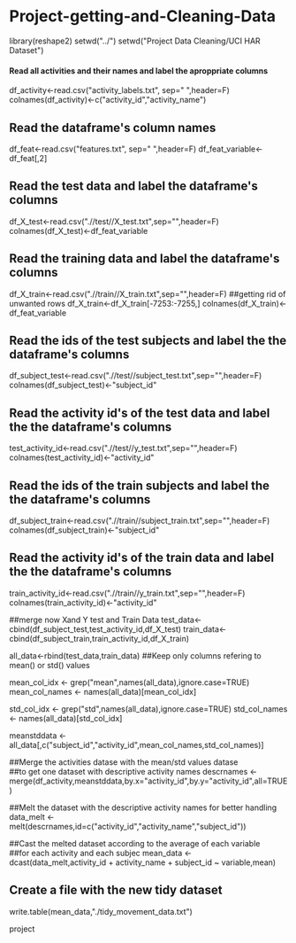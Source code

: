 Project-getting-and-Cleaning-Data
=================================
library(reshape2)
setwd("../")
setwd("Project Data Cleaning/UCI HAR Dataset")
#### Read all activities and their names and label the aproppriate columns 
df_activity<-read.csv("activity_labels.txt", sep=" ",header=F)
colnames(df_activity)<-c("activity_id","activity_name")
## Read the dataframe's column names
df_feat<-read.csv("features.txt", sep=" ",header=F)
df_feat_variable<-df_feat[,2]
## Read the test data and label the dataframe's columns
df_X_test<-read.csv(".//test//X_test.txt",sep="",header=F)
colnames(df_X_test)<-df_feat_variable
## Read the training data and label the dataframe's columns
df_X_train<-read.csv(".//train//X_train.txt",sep="",header=F)
##getting rid of unwanted rows
df_X_train<-df_X_train[-7253:-7255,]
colnames(df_X_train)<-df_feat_variable

## Read the ids of the test subjects and label the the dataframe's columns
df_subject_test<-read.csv(".//test//subject_test.txt",sep="",header=F)
colnames(df_subject_test)<-"subject_id"

## Read the activity id's of the test data and label the the dataframe's columns
test_activity_id<-read.csv(".//test//y_test.txt",sep="",header=F)
colnames(test_activity_id)<-"activity_id"

## Read the ids of the train subjects and label the the dataframe's columns
df_subject_train<-read.csv(".//train//subject_train.txt",sep="",header=F)
colnames(df_subject_train)<-"subject_id"

## Read the activity id's of the train data and label the the dataframe's columns
train_activity_id<-read.csv(".//train//y_train.txt",sep="",header=F)
colnames(train_activity_id)<-"activity_id"

##merge now Xand Y test and Train Data
test_data<-cbind(df_subject_test,test_activity_id,df_X_test)
train_data<-cbind(df_subject_train,train_activity_id,df_X_train)

all_data<-rbind(test_data,train_data)
##Keep only columns refering to mean() or std() values

mean_col_idx <- grep("mean",names(all_data),ignore.case=TRUE) 
mean_col_names <- names(all_data)[mean_col_idx]

std_col_idx <- grep("std",names(all_data),ignore.case=TRUE) 
std_col_names <- names(all_data)[std_col_idx] 


meanstddata <-all_data[,c("subject_id","activity_id",mean_col_names,std_col_names)]

##Merge the activities datase with the mean/std values datase  
##to get one dataset with descriptive activity names 
descrnames <- merge(df_activity,meanstddata,by.x="activity_id",by.y="activity_id",all=TRUE) 


##Melt the dataset with the descriptive activity names for better handling 
data_melt <- melt(descrnames,id=c("activity_id","activity_name","subject_id")) 

##Cast the melted dataset according to  the average of each variable  
 ##for each activity and each subjec 
mean_data <- dcast(data_melt,activity_id + activity_name + subject_id ~ variable,mean) 
        

## Create a file with the new tidy dataset 
write.table(mean_data,"./tidy_movement_data.txt") 




project 
